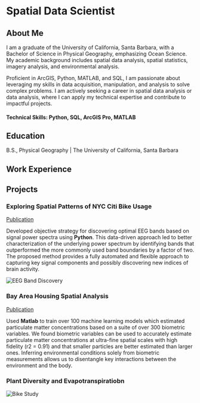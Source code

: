 # Spatial Data Scientist

## About Me
I am a graduate of the University of California, Santa Barbara, with a Bachelor of Science in Physical Geography, emphasizing Ocean Science. My academic background includes spatial data analysis, spatial statistics, imagery analysis, and environmental analysis.

Proficient in ArcGIS, Python, MATLAB, and SQL, I am passionate about leveraging my skills in data acquisition, manipulation, and analysis to solve complex problems. I am actively seeking a career in spatial data analysis or data analysis, where I can apply my technical expertise and contribute to impactful projects.

#### Technical Skills: Python, SQL, ArcGIS Pro, MATLAB

## Education
B.S., Physical Geography | The University of California, Santa Barbara
  
## Work Experience

## Projects
### Exploring Spatial Patterns of NYC Citi Bike Usage
[Publication](https://www.mdpi.com/1424-8220/22/8/3048)

Developed objective strategy for discovering optimal EEG bands based on signal power spectra using **Python**. This data-driven approach led to better characterization of the underlying power spectrum by identifying bands that outperformed the more commonly used band boundaries by a factor of two. The proposed method provides a fully automated and flexible approach to capturing key signal components and possibly discovering new indices of brain activity.

![EEG Band Discovery](/assets/img/eeg_band_discovery.jpeg)

### Bay Area Housing Spatial Analysis
[Publication](https://www.mdpi.com/1424-8220/22/11/4240)

Used **Matlab** to train over 100 machine learning models which estimated particulate matter concentrations based on a suite of over 300 biometric variables. We found biometric variables can be used to accurately estimate particulate matter concentrations at ultra-fine spatial scales with high fidelity (r2 = 0.91) and that smaller particles are better estimated than larger ones. Inferring environmental conditions solely from biometric measurements allows us to disentangle key interactions between the environment and the body.
### Plant Diversity and Evapotranspiratiobn

![Bike Study](/assets/img/bike_study.jpeg)

